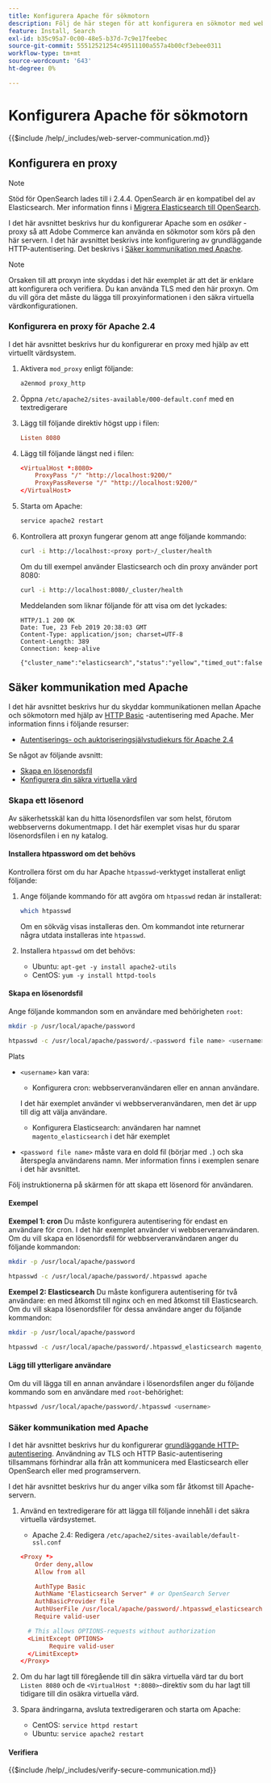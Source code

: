 ```yaml
---
title: Konfigurera Apache för sökmotorn
description: Följ de här stegen för att konfigurera en sökmotor med webbservern Apache för lokala installationer av Adobe Commerce.
feature: Install, Search
exl-id: b35c95a7-0c00-48e5-b37d-7c9e17feebec
source-git-commit: 55512521254c49511100a557a4b00cf3ebee0311
workflow-type: tm+mt
source-wordcount: '643'
ht-degree: 0%

---
```


# Konfigurera Apache för sökmotorn

{{$include /help/_includes/web-server-communication.md}}

## Konfigurera en proxy

>[!NOTE]
>
>Stöd för OpenSearch lades till i 2.4.4. OpenSearch är en kompatibel del av Elasticsearch. Mer information finns i [Migrera Elasticsearch till OpenSearch](../../../upgrade/prepare/opensearch-migration.md).

I det här avsnittet beskrivs hur du konfigurerar Apache som en *osäker* -proxy så att Adobe Commerce kan använda en sökmotor som körs på den här servern. I det här avsnittet beskrivs inte konfigurering av grundläggande HTTP-autentisering. Det beskrivs i [Säker kommunikation med Apache](#secure-communication-with-apache).

>[!NOTE]
>
>Orsaken till att proxyn inte skyddas i det här exemplet är att det är enklare att konfigurera och verifiera. Du kan använda TLS med den här proxyn. Om du vill göra det måste du lägga till proxyinformationen i den säkra virtuella värdkonfigurationen.

### Konfigurera en proxy för Apache 2.4

I det här avsnittet beskrivs hur du konfigurerar en proxy med hjälp av ett virtuellt värdsystem.

1. Aktivera `mod_proxy` enligt följande:

   ```bash
   a2enmod proxy_http
   ```

1. Öppna `/etc/apache2/sites-available/000-default.conf` med en textredigerare
1. Lägg till följande direktiv högst upp i filen:

   ```conf
   Listen 8080
   ```

1. Lägg till följande längst ned i filen:

   ```conf
   <VirtualHost *:8080>
       ProxyPass "/" "http://localhost:9200/"
       ProxyPassReverse "/" "http://localhost:9200/"
   </VirtualHost>
   ```

1. Starta om Apache:

   ```bash
   service apache2 restart
   ```

1. Kontrollera att proxyn fungerar genom att ange följande kommando:

   ```bash
   curl -i http://localhost:<proxy port>/_cluster/health
   ```

   Om du till exempel använder Elasticsearch och din proxy använder port 8080:

   ```bash
   curl -i http://localhost:8080/_cluster/health
   ```

   Meddelanden som liknar följande för att visa om det lyckades:

   ```
   HTTP/1.1 200 OK
   Date: Tue, 23 Feb 2019 20:38:03 GMT
   Content-Type: application/json; charset=UTF-8
   Content-Length: 389
   Connection: keep-alive
   
   {"cluster_name":"elasticsearch","status":"yellow","timed_out":false,"number_of_nodes":1,"number_of_data_nodes":1,"active_primary_shards":5,"active_shards":5,"relocating_shards":0,"initializing_shards":0,"unassigned_shards":5,"delayed_unassigned_shards":0,"number_of_pending_tasks":0,"number_of_in_flight_fetch":0,"task_max_waiting_in_queue_millis":0,"active_shards_percent_as_number":50.0}
   ```

## Säker kommunikation med Apache

I det här avsnittet beskrivs hur du skyddar kommunikationen mellan Apache och sökmotorn med hjälp av [HTTP Basic](https://datatracker.ietf.org/doc/html/rfc2617) -autentisering med Apache. Mer information finns i följande resurser:

* [Autentiserings- och auktoriseringsjälvstudiekurs för Apache 2.4](https://httpd.apache.org/docs/2.4/howto/auth.html)

Se något av följande avsnitt:

* [Skapa en lösenordsfil](#create-a-password)
* [Konfigurera din säkra virtuella värd](#secure-communication-with-apache)

### Skapa ett lösenord

Av säkerhetsskäl kan du hitta lösenordsfilen var som helst, förutom webbserverns dokumentmapp. I det här exemplet visas hur du sparar lösenordsfilen i en ny katalog.

#### Installera htpassword om det behövs

Kontrollera först om du har Apache `htpasswd`-verktyget installerat enligt följande:

1. Ange följande kommando för att avgöra om `htpasswd` redan är installerat:

   ```bash
   which htpasswd
   ```

   Om en sökväg visas installeras den. Om kommandot inte returnerar några utdata installeras inte `htpasswd`.

1. Installera `htpasswd` om det behövs:

   * Ubuntu: `apt-get -y install apache2-utils`
   * CentOS: `yum -y install httpd-tools`

#### Skapa en lösenordsfil

Ange följande kommandon som en användare med behörigheten `root`:

```bash
mkdir -p /usr/local/apache/password
```

```bash
htpasswd -c /usr/local/apache/password/.<password file name> <username>
```

Plats

* `<username>` kan vara:

   * Konfigurera cron: webbserveranvändaren eller en annan användare.

  I det här exemplet använder vi webbserveranvändaren, men det är upp till dig att välja användare.

   * Konfigurera Elasticsearch: användaren har namnet `magento_elasticsearch` i det här exemplet

* `<password file name>` måste vara en dold fil (börjar med `.`) och ska återspegla användarens namn. Mer information finns i exemplen senare i det här avsnittet.

Följ instruktionerna på skärmen för att skapa ett lösenord för användaren.

#### Exempel

**Exempel 1: cron**
Du måste konfigurera autentisering för endast en användare för cron. I det här exemplet använder vi webbserveranvändaren. Om du vill skapa en lösenordsfil för webbserveranvändaren anger du följande kommandon:

```bash
mkdir -p /usr/local/apache/password
```

```bash
htpasswd -c /usr/local/apache/password/.htpasswd apache
```

**Exempel 2: Elasticsearch**
Du måste konfigurera autentisering för två användare: en med åtkomst till nginx och en med åtkomst till Elasticsearch. Om du vill skapa lösenordsfiler för dessa användare anger du följande kommandon:

```bash
mkdir -p /usr/local/apache/password
```

```bash
htpasswd -c /usr/local/apache/password/.htpasswd_elasticsearch magento_elasticsearch
```

#### Lägg till ytterligare användare

Om du vill lägga till en annan användare i lösenordsfilen anger du följande kommando som en användare med `root`-behörighet:

```bash
htpasswd /usr/local/apache/password/.htpasswd <username>
```

### Säker kommunikation med Apache

I det här avsnittet beskrivs hur du konfigurerar [grundläggande HTTP-autentisering](https://httpd.apache.org/docs/2.2/howto/auth.html). Användning av TLS och HTTP Basic-autentisering tillsammans förhindrar alla från att kommunicera med Elasticsearch eller OpenSearch eller med programservern.

I det här avsnittet beskrivs hur du anger vilka som får åtkomst till Apache-servern.

1. Använd en textredigerare för att lägga till följande innehåll i det säkra virtuella värdsystemet.

   * Apache 2.4: Redigera `/etc/apache2/sites-available/default-ssl.conf`

   ```conf
   <Proxy *>
       Order deny,allow
       Allow from all
   
       AuthType Basic
       AuthName "Elasticsearch Server" # or OpenSearch Server
       AuthBasicProvider file
       AuthUserFile /usr/local/apache/password/.htpasswd_elasticsearch
       Require valid-user
   
     # This allows OPTIONS-requests without authorization
     <LimitExcept OPTIONS>
           Require valid-user
     </LimitExcept>
   </Proxy>
   ```

1. Om du har lagt till föregående till din säkra virtuella värd tar du bort `Listen 8080` och de `<VirtualHost *:8080>`-direktiv som du har lagt till tidigare till din osäkra virtuella värd.

1. Spara ändringarna, avsluta textredigeraren och starta om Apache:

   * CentOS: `service httpd restart`
   * Ubuntu: `service apache2 restart`

#### Verifiera

{{$include /help/_includes/verify-secure-communication.md}}

<!-- Last updated from includes: 2024-07-18 15:50:54 -->
